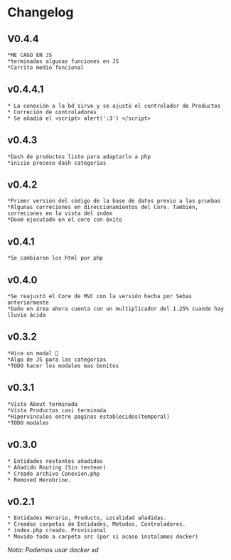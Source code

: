 # Changelog
## V0.4.4
    *ME CAGO EN JS
    *terminadas algunas funciones en JS
    *Carrito medio funcional

## v0.4.4.1
    * La conexión a la bd sirve y se ajustó el controlador de Productos
    * Correción de controladores
    * Se añadió el <script> alert(':3') </script>

## v0.4.3
    *Dash de productos listo para adaptarlo a php
    *inicio proceso dash categorias

## v0.4.2
    *Primer versión del código de la base de datos previo a las pruebas
    *Algunas correciones en direccionamientos del Core. También, correciones en la vista del index
    *Doom ejecutado en el core con éxito 

## v0.4.1
    *Se cambiaron los html por php
## v0.4.0
    *Se reajustó el Core de MVC con la versión hecha por Sebas anteriormente
    *Daño en área ahora cuenta con un multiplicador del 1.25% cuando hay lluvia ácida

## v0.3.2
    *Hice un modal 🤙
    *Algo de JS para las categorias
    *TODO hacer los modales mas bonitos

## v0.3.1
    *Vista About terminada
    *Vista Productos casi terminada
    *Hipervinculos entre paginas establecidos(temporal)
    *TODO modales

## v0.3.0
    * Entidades restantes añadidas
    * Añadido Routing (Sin testear)
    * Creado archivo Conexion.php 
    * Removed Herobrine.

## v0.2.1
    * Entidades Horario, Producto, Localidad añadidas.
    * Creadas carpetas de Entidades, Metodos, Controladores.
    * index.php creado. Provisional
    * Movido todo a carpeta src (por si acaso instalamos docker)


*Nota: Podemos usar docker xd*
